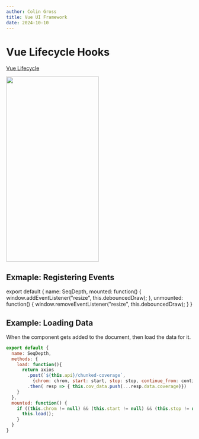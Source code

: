 ```yaml
---
author: Colin Gross
title: Vue UI Framework
date: 2024-10-10
---
```


# Vue Lifecycle Hooks

<style>
  img[src$="#lcycle"]{
    width: 250px;
    height: 500px;
  }
</style>
[Vue Lifecycle](https://vuejs.org/guide/essentials/lifecycle.html)

![](https://vuejs.org/assets/lifecycle.MuZLBFAS.png#lcycle)

## Exmaple: Registering Events
export default {
  name: SeqDepth,
  mounted: function() {
    window.addEventListener("resize", this.debouncedDraw);
  },
  unmounted: function() {
    window.removeEventListener("resize", this.debouncedDraw);
  }
}

## Example: Loading Data
When the component gets added to the document, then load the data for it.

```js
export default {
  name: SeqDepth,
  methods: {
    load: function(){
      return axios
        .post(`${this.api}/chunked-coverage`,
          {chrom: chrom, start: start, stop: stop, continue_from: continue_from})
        .then( resp => { this.cov_data.push(...resp.data.coverage)})
    }
  },
  mounted: function() {
    if ((this.chrom != null) && (this.start != null) && (this.stop != null)) {
      this.load();
    }
  }
}
```
